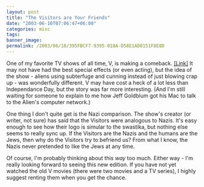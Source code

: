 ```yaml
---
layout: post
title: "The Visitors are Your Friends"
date: "2003-06-10T07:06:47+06:00"
categories: misc 
tags: 
banner_image: 
permalink: /2003/06/10/395FBCF7-9395-018A-D58E1AD8151F8E8D
---
```


One of my favorite TV shows of all time, V, is making a comeback. <a href="http://www.cnn.com/2003/SHOWBIZ/TV/06/09/television.visitors.reut/index.html">[Link]</a> It may not have had the best special effects (or even acting), but the idea of the show - aliens using subterfuge and cunning instead of just blowing crap up - was wonderfully different. V may have cost a heck of a lot less than Independance Day, but the story was far more interesting. (And I'm still waiting for someone to explain to me how Jeff Goldblum got his Mac to talk to the Alien's computer network.)

One thing I don't quite get is the Nazi comparison. The show's creator (or writer, not sure) has said that the Visitors were analogous to Nazis. It's easy enough to see how their logo is simular to the swastika, but nothing else seems to really sync up. If the Visitors are the Nazis and the humans are the Jews, then why do the Visitors try to befriend us? From what I know, the Nazis never pretended to like the Jews at any time. 

Of course, I'm probably thinking about this <i>way</i> too much. Either way - I'm really looking forward to seeing this new edition. If you have not yet watched the old V movies (there were two movies and a TV series), I highly suggest renting them when you get the chance.